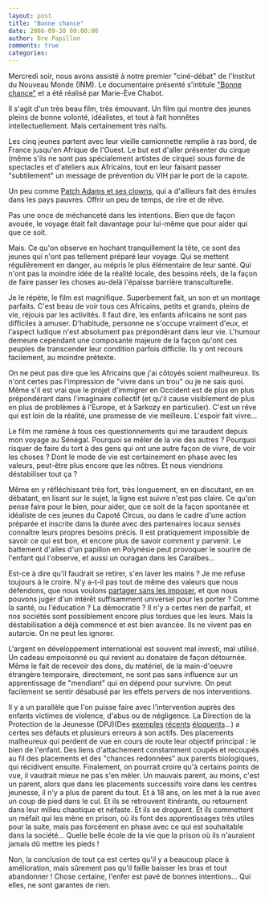 ```yaml
---
layout: post
title: "Bonne chance"
date: 2006-09-30 00:00:00
author: Dre Papillon
comments: true
categories: 
---
```



Mercredi soir, nous avons assisté à notre premier "ciné-débat" de l'Institut du Nouveau Monde (INM).  Le documentaire présenté s'intitule ["Bonne chance"](http://www.nfb.ca/trouverunfilm/fichefilm.php?id=52877&v=h&lg=fr) et a été réalisé par Marie-Ève Chabot.

Il s'agit d'un très beau film, très émouvant.  Un film qui montre des jeunes pleins de bonne volonté, idéalistes, et tout à fait honnêtes intellectuellement.  Mais certainement très naïfs.

Les cinq jeunes partent avec leur vieille camionnette remplie à ras bord, de France jusqu'en Afrique de l'Ouest.  Le but est d'aller présenter du cirque (même s'ils ne sont pas spécialement artistes de cirque) sous forme de spectacles et d'ateliers aux Africains, tout en leur faisant passer "subtilement" un message de prévention du VIH par le port de la capote.

Un peu comme [Patch Adams et ses clowns](http://www.patchadams.org/clown_trips/), qui a d'ailleurs fait des émules dans les pays pauvres.  Offrir un peu de temps, de rire et de rêve.

Pas une once de méchanceté dans les intentions.  Bien que de façon avouée, le voyage était fait davantage pour lui-même que pour aider qui que ce soit.

Mais.  Ce qu'on observe en hochant tranquillement la tête, ce sont des jeunes qui n'ont pas tellement préparé leur voyage.  Qui se mettent régulièrement en danger, au mépris le plus élémentaire de leur santé.  Qui n'ont pas la moindre idée de la réalité locale, des besoins réels, de la façon de faire passer les choses au-delà l'épaisse barrière transculturelle.

Je le répète, le film est magnifique.  Superbement fait, un son et un montage parfaits.  C'est beau de voir tous ces Africains, petits et grands, pleins de vie, réjouis par les activités.  Il faut dire, les enfants africains ne sont pas difficiles à amuser.  D'habitude, personne ne s'occupe vraiment d'eux, et l'aspect ludique n'est absolument pas prépondérant dans leur vie.  L'humour demeure cependant une composante majeure de la façon qu'ont ces peuples de transcender leur condition parfois difficile.  Ils y ont  recours facilement, au moindre prétexte.

On ne peut pas dire que les Africains que j'ai côtoyés soient malheureux.  Ils n'ont certes pas l'impression de "vivre dans un trou" ou je ne sais quoi.  Même s'il est vrai que le projet d'immigrer en Occident est de plus en plus prépondérant dans l'imaginaire collectif (et qu'il cause visiblement de plus en plus de problèmes à l'Europe, et à Sarkozy en particulier).  C'est un rêve qui est loin de la réalité, une promesse de vie meilleure.  L'espoir fait vivre...

Le film me ramène à tous ces questionnements qui me taraudent depuis mon voyage au Sénégal.  Pourquoi se mêler de la vie des autres ?  Pourquoi risquer de faire du tort à des gens qui ont une autre façon de vivre, de voir les choses ?  Dont le mode de vie est certainement en phase avec les valeurs, peut-être plus encore que les nôtres.  Et nous viendrions déstabiliser tout ça ?

Même en y réfléchissant très fort, très longuement, en en discutant, en en débatant, en lisant sur le sujet, la ligne est suivre n'est pas claire.  Ce qu'on pense faire pour le bien, pour aider, que ce soit de la façon spontanée et idéaliste de ces jeunes du Capoté Circus, ou dans le cadre d'une action préparée et inscrite dans la durée avec des partenaires locaux sensés connaître leurs propres besoins précis.  Il est pratiquement impossible de savoir ce qui est bon, et encore plus de savoir comment y parvenir.  Le battement d'ailes d'un papillon en Polynésie peut provoquer le sourire de l'enfant qui l'observe, et aussi un ouragan dans les Caraïbes...

Est-ce à dire qu'il faudrait se retirer, s'en laver les mains ?  Je me refuse toujours à le croire.  N'y a-t-il pas tout de même des valeurs que nous défendons, que nous voulons [partager sans les imposer](http://www.courrierinternational.com/article.asp?obj_id=66474), et que nous pouvons juger d'un intérêt suffisamment universel pour les porter ?  Comme la santé, ou l'éducation ?  La démocratie ?  Il n'y a certes rien de parfait, et nos sociétés sont possiblement encore plus tordues que les leurs.  Mais la déstabilisation a déjà commencé et est bien avancée.  Ils ne vivent pas en autarcie.  On ne peut les ignorer.

L'argent en développement international est souvent mal investi, mal utilisé.  Un cadeau empoisonné ou qui revient au donataire de façon détournée.  Même le fait de recevoir des dons, du matériel, de la main-d'oeuvre étrangère temporaire, directement, ne sont pas sans influence sur un apprentissage de "mendiant" qui en dépend pour survivre.  On peut facilement se sentir désabusé par les effets pervers de nos interventions.

Il y a un parallèle que l'on puisse faire avec l'intervention auprès des enfants victimes de violence, d'abus ou de négligence.  La Direction de la Protection de la Jeunesse (DPJ)(Des [exemples](http://www.cyberpresse.ca/article/20060929/CPACTUALITES/60929035/6152/CPACTUALITES) [récents](http://www.cyberpresse.ca/article/20060929/CPACTUALITES/60929033/6152/CPACTUALITES) [éloquents](http://www.cyberpresse.ca/article/20060929/CPACTUALITES/60929030/6152/CPACTUALITES)...) a certes ses défauts et plusieurs erreurs à son actifs.  Des placements malheureux qui perdent de vue en cours de route leur objectif principal : le bien de l'enfant.  Des liens d'attachement constamment coupés et recoupés au fil des placements et des "chances redonnées" aux parents biologiques, qui récidivent ensuite.  Finalement, on pourrait croire qu'à certains points de vue, il vaudrait mieux ne pas s'en mêler.  Un mauvais parent, au moins, c'est un parent, alors que dans les placements successifs voire dans les centres jeunesse, il n'y a plus de parent du tout.  Et à 18 ans, on les met à la rue avec un coup de pied dans le cul.  Et ils se retrouvent itinérants, ou retournent dans leur milieu chaotique et néfaste.  Et ils se droguent.  Et ils commettent un méfait qui les mène en prison, où ils font des apprentissages très utiles pour la suite, mais pas forcément en phase avec ce qui est souhaitable dans la société...  Quelle belle école de la vie que la prison où ils n'auraient jamais dû mettre les pieds !

Non, la conclusion de tout ça est certes qu'il y a beaucoup place à amélioration, mais sûrement pas qu'il faille baisser les bras et tout abandonner !  Chose certaine, l'enfer est pavé de bonnes intentions...  Qui elles, ne sont garantes de rien.